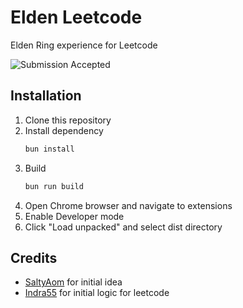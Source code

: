 # Elden Leetcode

Elden Ring experience for Leetcode

![Submission Accepted](https://github.com/user-attachments/assets/baec03b9-eadd-4388-a2c4-c1ce9b52c405)

## Installation

1. Clone this repository
2. Install dependency
    ```bash
    bun install
    ```
3. Build
    ```bash
    bun run build
    ```
4. Open Chrome browser and navigate to extensions
5. Enable Developer mode
6. Click "Load unpacked" and select dist directory

## Credits

-   [SaltyAom](https://github.com/SaltyAom) for initial idea
-   [Indra55](https://github.com/Indra55) for initial logic for leetcode

